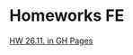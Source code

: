 # Homeworks FE

[HW 26.11. in GH Pages](https://tatianawansiedler.github.io/Telran_prof_FE/hw_26.11.22/)
